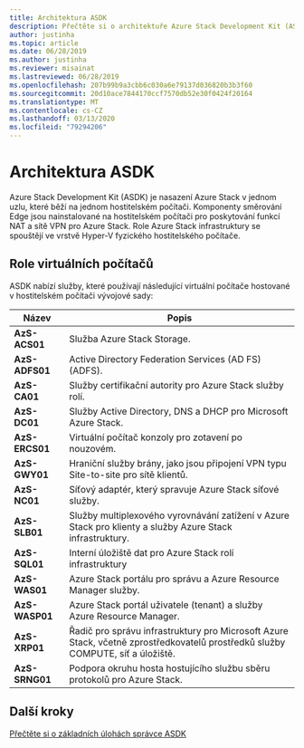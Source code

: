 ```yaml
---
title: Architektura ASDK
description: Přečtěte si o architektuře Azure Stack Development Kit (ASDK).
author: justinha
ms.topic: article
ms.date: 06/28/2019
ms.author: justinha
ms.reviewer: misainat
ms.lastreviewed: 06/28/2019
ms.openlocfilehash: 207b99b9a3cbb6c030a6e79137d036820b3b3f60
ms.sourcegitcommit: 20d10ace7844170ccf7570db52e30f0424f20164
ms.translationtype: MT
ms.contentlocale: cs-CZ
ms.lasthandoff: 03/13/2020
ms.locfileid: "79294206"
---
```

# <a name="asdk-architecture"></a>Architektura ASDK
Azure Stack Development Kit (ASDK) je nasazení Azure Stack v jednom uzlu, které běží na jednom hostitelském počítači. Komponenty směrování Edge jsou nainstalované na hostitelském počítači pro poskytování funkcí NAT a sítě VPN pro Azure Stack. Role Azure Stack infrastruktury se spouštějí ve vrstvě Hyper-V fyzického hostitelského počítače.


## <a name="virtual-machine-roles"></a>Role virtuálních počítačů
ASDK nabízí služby, které používají následující virtuální počítače hostované v hostitelském počítači vývojové sady:

| Název | Popis |
| ----- | ----- |
| **AzS-ACS01** | Služba Azure Stack Storage.|
| **AzS-ADFS01** | Active Directory Federation Services (AD FS) (ADFS).  |
| **AzS-CA01** | Služby certifikační autority pro Azure Stack služby rolí.|
| **AzS-DC01** | Služby Active Directory, DNS a DHCP pro Microsoft Azure Stack.|
| **AzS-ERCS01** | Virtuální počítač konzoly pro zotavení po nouzovém. |
| **AzS-GWY01** | Hraniční služby brány, jako jsou připojení VPN typu Site-to-site pro sítě klientů.|
| **AzS-NC01** | Síťový adaptér, který spravuje Azure Stack síťové služby.  |
| **AzS-SLB01** | Služby multiplexového vyrovnávání zatížení v Azure Stack pro klienty a služby Azure Stack infrastruktury.  |
| **AzS-SQL01** | Interní úložiště dat pro Azure Stack rolí infrastruktury  |
| **AzS-WAS01** | Azure Stack portálu pro správu a Azure Resource Manager služby.|
| **AzS-WASP01**| Azure Stack portál uživatele (tenant) a služby Azure Resource Manager.|
| **AzS-XRP01** | Řadič pro správu infrastruktury pro Microsoft Azure Stack, včetně zprostředkovatelů prostředků služby COMPUTE, síť a úložiště.|
| **AzS-SRNG01** | Podpora okruhu hosta hostujícího službu sběru protokolů pro Azure Stack. |

## <a name="next-steps"></a>Další kroky
[Přečtěte si o základních úlohách správce ASDK](asdk-admin-basics.md)

